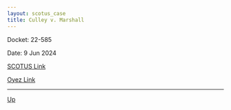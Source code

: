 ```yaml
---
layout: scotus_case
title: Culley v. Marshall
---
```


Docket: 22-585

Date: 9 Jun 2024

[SCOTUS Link](https://www.supremecourt.gov/opinions/23pdf/601us2r20_09m1.pdf)

[Oyez Link](https://www.oyez.org/cases/2024/22-585)

---

[Up](./README.md)
